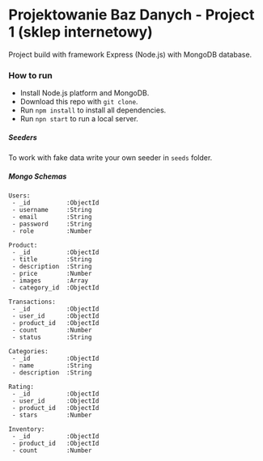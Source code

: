 # Projektowanie Baz Danych - Project 1 (sklep internetowy)

Project build with framework Express (Node.js) with MongoDB database.

### How to run

 - Install Node.js platform and MongoDB.
 - Download this repo with `git clone`.
 - Run `npm install` to install all dependencies.
 - Run `npn start` to run a local server.

##### Seeders

To work with fake data write your own seeder in `seeds` folder.

##### Mongo Schemas

```
Users:
 - _id          :ObjectId
 - username     :String
 - email        :String
 - password     :String
 - role         :Number
```

```
Product:
 - _id          :ObjectId
 - title        :String
 - description  :String
 - price        :Number
 - images       :Array
 - category_id  :ObjectId
```

```
Transactions:
 - _id          :ObjectId
 - user_id      :ObjectId
 - product_id   :ObjectId
 - count        :Number
 - status       :String
```

```
Categories:
 - _id          :ObjectId
 - name         :String
 - description  :String
```

```
Rating:
 - _id          :ObjectId
 - user_id      :ObjectId
 - product_id   :ObjectId
 - stars        :Number
```

```
Inventory:
 - _id          :ObjectId
 - product_id   :ObjectId
 - count        :Number
```
